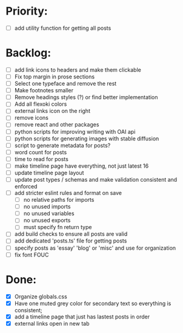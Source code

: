 # Priority:

- [ ] add utility function for getting all posts

# Backlog:

- [ ] add link icons to headers and make them clickable
- [ ] Fix top margin in prose sections
- [ ] Select one typeface and remove the rest
- [ ] Make footnotes smaller
- [ ] Remove headings styles (?) or find better implementation
- [ ] Add all flexoki colors
- [ ] external links icon on the right
- [ ] remove icons
- [ ] remove react and other packages
- [ ] python scripts for improving writing with OAI api
- [ ] python scripts for generating images with stable diffusion
- [ ] script to generate metadata for posts?
- [ ] word count for posts
- [ ] time to read for posts
- [ ] make timeline page have everything, not just latest 16
- [ ] update timeline page layout
- [ ] update post types / schemas and make validation consistent and enforced
- [ ] add stricter eslint rules and format on save
  - [ ] no relative paths for imports
  - [ ] no unused imports
  - [ ] no unused variables
  - [ ] no unused exports
  - [ ] must specify fn return type
- [ ] add build checks to ensure all posts are valid
- [ ] add dedicated 'posts.ts' file for getting posts
- [ ] specify posts as 'essay' 'blog' or 'misc' and use for organization
- [ ] fix font FOUC

# Done:

- [x] Organize globals.css
- [x] Have one muted grey color for secondary text so everything is consistent;
- [x] add a timeline page that just has lastest posts in order
- [x] external links open in new tab
